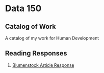 # Data 150 

## Catalog of Work

A catalog of my work for Human Development 

## Reading Responses 

1. [Blumenstock Article Response](https://github.com/niranair/workshop/blob/master/blumenstock.md)

